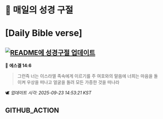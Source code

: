 # 🙏 매일의 성경 구절
# [Daily Bible verse]
## [![README에 성경구절 업데이트](https://github.com/DONGSUKA/first_test/actions/workflows/update-readme-bible.yml/badge.svg)](https://github.com/DONGSUKA/first_test/actions/workflows/update-readme-bible.yml)
<!-- START_BIBLE_VERSE -->
📖 **에스겔 14:6**
> 그런즉 너는 이스라엘 족속에게 이르기를 주 여호와의 말씀에 너희는 마음을 돌이켜 우상을 떠나고 얼굴을 돌려 모든 가증한 것을 떠나라

🕊️ _업데이트 시각: 2025-09-23 14:53:21 KST_
  <!-- END_BIBLE_VERSE -->
## GITHUB_ACTION
